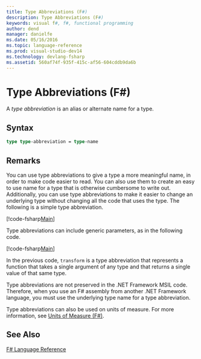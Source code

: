 ```yaml
---
title: Type Abbreviations (F#)
description: Type Abbreviations (F#)
keywords: visual f#, f#, functional programming
author: dend
manager: danielfe
ms.date: 05/16/2016
ms.topic: language-reference
ms.prod: visual-studio-dev14
ms.technology: devlang-fsharp
ms.assetid: 560af74f-935f-415c-af56-604cddb9da6b 
---
```


# Type Abbreviations (F#)

A *type abbreviation* is an alias or alternate name for a type.


## Syntax

```fsharp
type type-abbreviation = type-name
```

## Remarks
You can use type abbreviations to give a type a more meaningful name, in order to make code easier to read. You can also use them to create an easy to use name for a type that is otherwise cumbersome to write out. Additionally, you can use type abbreviations to make it easier to change an underlying type without changing all the code that uses the type. The following is a simple type abbreviation.

[!code-fsharp[Main](snippets/fslangref1/snippet2301.fs)]

Type abbreviations can include generic parameters, as in the following code.

[!code-fsharp[Main](snippets/fslangref1/snippet2302.fs)]

In the previous code, `transform` is a type abbreviation that represents a function that takes a single argument of any type and that returns a single value of that same type.

Type abbreviations are not preserved in the .NET Framework MSIL code. Therefore, when you use an F# assembly from another .NET Framework language, you must use the underlying type name for a type abbreviation.

Type abbreviations can also be used on units of measure. For more information, see [Units of Measure &#40;F&#35;&#41;](Units-of-Measure-%5BFSharp%5D.md).


## See Also
[F&#35; Language Reference](FSharp-Language-Reference.md)

